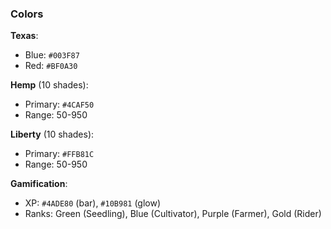 ### Colors

**Texas**:

- Blue: `#003F87`
- Red: `#BF0A30`

**Hemp** (10 shades):

- Primary: `#4CAF50`
- Range: 50-950

**Liberty** (10 shades):

- Primary: `#FFB81C`
- Range: 50-950

**Gamification**:

- XP: `#4ADE80` (bar), `#10B981` (glow)
- Ranks: Green (Seedling), Blue (Cultivator), Purple (Farmer), Gold (Rider)
